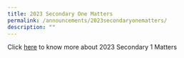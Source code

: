 ```yaml
---
title: 2023 Secondary One Matters
permalink: /announcements/2023secondaryonematters/
description: ""
---
```


Click [here](https://sites.google.com/moe.edu.sg/2023-northvista-sec-1/information-updates?authuser=0) to know more about 2023 Secondary 1 Matters